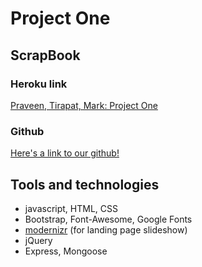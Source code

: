 # Project One

## ScrapBook

### Heroku link
[Praveen, Tirapat, Mark: Project One](http://ptm-project.herokuapp.com)

### Github
[Here's a link to our github!](https://git.generalassemb.ly/markman0922/ptm-project)

## Tools and technologies
 - javascript, HTML, CSS
 - Bootstrap, Font-Awesome, Google Fonts
 - [modernizr](https://modernizr.com/docs) (for landing page slideshow)
 - jQuery
 - Express, Mongoose
 
